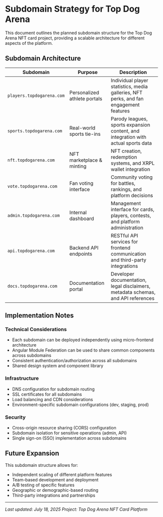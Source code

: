 # Subdomain Strategy for Top Dog Arena

This document outlines the planned subdomain structure for the Top Dog Arena NFT card project, providing a scalable architecture for different aspects of the platform.

## Subdomain Architecture

| Subdomain | Purpose | Description |
|-----------|---------|-------------|
| `players.topdogarena.com` | Personalized athlete portals | Individual player statistics, media galleries, NFT perks, and fan engagement features |
| `sports.topdogarena.com` | Real-world sports tie-ins | Parody leagues, sports expansion content, and integration with actual sports data |
| `nft.topdogarena.com` | NFT marketplace & minting | NFT creation, redemption systems, and XRPL wallet integration |
| `vote.topdogarena.com` | Fan voting interface | Community voting for battles, rankings, and platform decisions |
| `admin.topdogarena.com` | Internal dashboard | Management interface for cards, players, contests, and platform administration |
| `api.topdogarena.com` | Backend API endpoints | RESTful API services for frontend communication and third-party integrations |
| `docs.topdogarena.com` | Documentation portal | Developer documentation, legal disclaimers, metadata schemas, and API references |

## Implementation Notes

### Technical Considerations
- Each subdomain can be deployed independently using micro-frontend architecture
- Angular Module Federation can be used to share common components across subdomains
- Consistent authentication/authorization across all subdomains
- Shared design system and component library

### Infrastructure
- DNS configuration for subdomain routing
- SSL certificates for all subdomains
- Load balancing and CDN considerations
- Environment-specific subdomain configurations (dev, staging, prod)

### Security
- Cross-origin resource sharing (CORS) configuration
- Subdomain isolation for sensitive operations (admin, API)
- Single sign-on (SSO) implementation across subdomains

## Future Expansion

This subdomain structure allows for:
- Independent scaling of different platform features
- Team-based development and deployment
- A/B testing of specific features
- Geographic or demographic-based routing
- Third-party integrations and partnerships

---

*Last updated: July 18, 2025*
*Project: Top Dog Arena NFT Card Platform*
